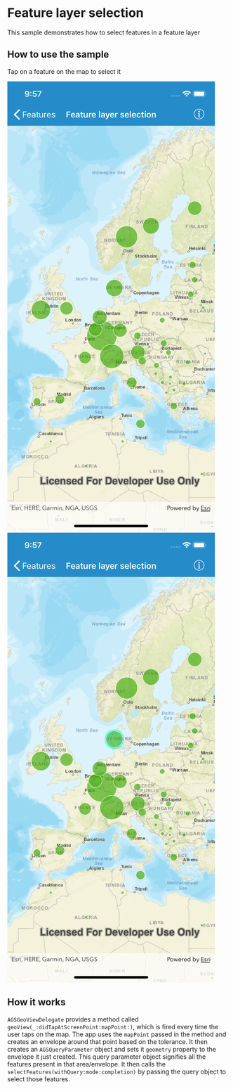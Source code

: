 # Feature layer selection

This sample demonstrates how to select features in a feature layer

## How to use the sample

Tap on a feature on the map to select it

![](image1.png)
![](image2.png)

## How it works

`AGSGeoViewDelegate` provides a method called `geoView(_:didTapAtScreenPoint:mapPoint:)`, which is fired every time the user taps on the map. The app uses the `mapPoint` passed in the method and creates an envelope around that point based on the tolerance. It then creates an `AGSQueryParameter` object and sets it `geometry` property to the envelope it just created. This query parameter object signifies all the features present in that area/envelope. It then calls the `selectFeatures(withQuery:mode:completion)` by passing the query object to select those features.

